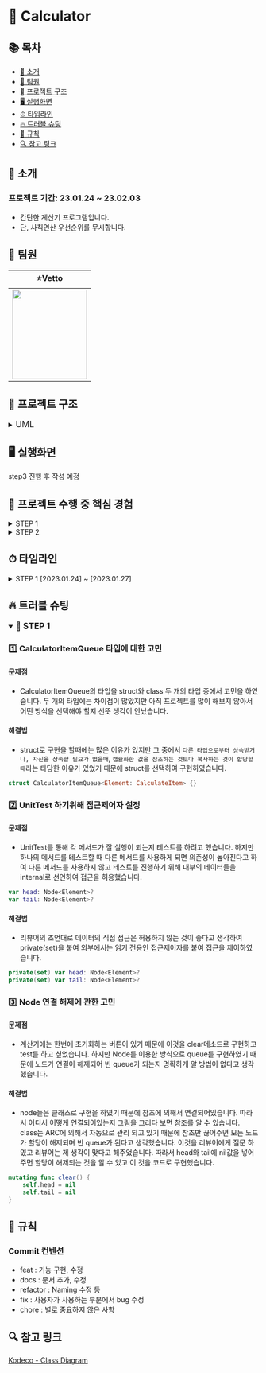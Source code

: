 # 🧮 Calculator

## 📚 목차
* [🧮 소개](#-소개)
* [👤 팀원](#-팀원)
* [📁 프로젝트 구조](#-프로젝트-구조)
* [🖥 실행화면](#-실행화면)
* [⏱ 타임라인](#-타임라인)
* [🔥 트러블 슈팅](#-트러블-슈팅)
* [📄 규칙](#-규칙)
* [🔍 참고 링크](#-참고-링크)

## 🧃 소개
### 프로젝트 기간: 23.01.24 ~ 23.02.03
* 간단한 계산기 프로그램입니다.
* 단, 사칙연산 우선순위를 무시합니다.

## 👤 팀원
|⭐️Vetto|
| :--------: |
|<img src="https://cdn.discordapp.com/attachments/535779947118329866/1055718870951940146/1671110054020-0.jpg" width="150" height="180">|

## 📁 프로젝트 구조

<details>
    <summary><big>UML</big></summary>

step2 진행 후 작성 예정

</details>

## 🖥 실행화면

step3 진행 후 작성 예정

## 📌 프로젝트 수행 중 핵심 경험
 
<details>
    <summary>STEP 1</summary>
    
* TDD 시작하기
    * 기존의 프로젝트에 Test Target 추가
* Queue 자료구조의 이해와 구현
* List 자료구조 직접 구현해보기(선택)
    * 리스트를 활용하여 Queue 구현(선택)
    
</details>
    
<details>
    <summary>STEP 2</summary>
    
* UML을 기반으로 한 코드구현
* 숫자와 연산자 입력에 큐 활용
* TDD를 기반으로 코드 작성하기(선택)
    
</details>

## ⏱ 타임라인

<details>
    <summary>STEP 1 [2023.01.24] ~ [2023.01.27]</summary>    

- 2023.01.24
    - node 구현, node를 이용한 queue구현
    - isEmpty, size, peek 연산 프로퍼티 구현
    - enqueue, dequeue, clear 메서드 구현
    
- 2023.01.25
    - node test코드 추가
    - calculator test코드 추가
    - calculator method test실행

- 2023.01.26
    - 불필요한 size, peek 연산 프로퍼티 삭제
    - 불필요한 node test 삭제
    - 함수명, 접근제어자 관하여 리팩토링
    
</details>

## 🔥 트러블 슈팅

<details open>
    <summary><strong><big>📍 STEP 1</big></big></strong></summary>


### 1️⃣ CalculatorItemQueue 타입에 대한 고민

#### 문제점
* CalculatorItemQueue의 타입을 struct와 class 두 개의 타입 중에서 고민을 하였습니다.  두 개의 타입에는 차이점이 많았지만 아직 프로젝트를 많이 해보지 않아서 어떤 방식을 선택해야 할지 선뜻 생각이 안났습니다.

#### 해결법
* struct로 구현을 할때에는 많은 이유가 있지만 그 중에서 `다른 타입으로부터 상속받거나, 자신을 상속할 필요가 없을때`, `캡슐화한 값을 참조하는 것보다 복사하는 것이 합당할때`라는 타당한 이유가 있었기 때문에 struct를 선택하여 구현하였습니다.
    
```swift
struct CalculatorItemQueue<Element: CalculateItem> {}
```

### 2️⃣ UnitTest 하기위해 접근제어자 설정
#### 문제점
* UnitTest를 통해 각 메서드가 잘 실행이 되는지 테스트를 하려고 했습니다. 하지만 하나의 메서드를 테스트할 때 다른 메서드를 사용하게 되면 의존성이 높아진다고 하여 다른 메서드를 사용하지 않고 테스트를 진행하기 위해 내부의 데이터들을 internal로 선언하여 접근을 허용했습니다. 

```swift
var head: Node<Element>?
var tail: Node<Element>?
```
    
#### 해결법
* 리뷰어의 조언대로 데이터의 직접 접근은 허용하지 않는 것이 좋다고 생각하여 private(set)을 붙여 외부에서는 읽기 전용인 접근제어자를 붙여 접근을 제어하였습니다.
    
```swift
private(set) var head: Node<Element>?
private(set) var tail: Node<Element>?
```
    
### 3️⃣ Node 연결 해제에 관한 고민
#### 문제점
* 계산기에는 한번에 초기화하는 버튼이 있기 때문에 이것을 clear메소드로 구현하고 test를 하고 싶었습니다. 하지만 Node를 이용한 방식으로 queue를 구현하였기 때문에 노드가 연결이 해제되어 빈 queue가 되는지 명확하게 알 방법이 없다고 생각했습니다. 

#### 해결법
* node들은 클래스로 구현을 하였기 때문에 참조에 의해서 연결되어있습니다. 따라서 어디서 어떻게 연결되어있는지 그림을 그리다 보면 참조를 알 수 있습니다. class는 ARC에 의해서 자동으로 관리 되고 있기 때문에 참조만 끊어주면 모든 노드가 할당이 해제되며 빈 queue가 된다고 생각했습니다. 이것을 리뷰어에게 질문 하였고 리뷰어는 제 생각이 맞다고 해주었습니다. 따라서 head와 tail에 nil값을 넣어주면 할당이 해제되는 것을 알 수 있고 이 것을 코드로 구현했습니다.

```swift
mutating func clear() {
    self.head = nil
    self.tail = nil
}
```
</details>

## 📄 규칙

### Commit 컨벤션
* feat : 기능 구현, 수정
* docs : 문서 추가, 수정
* refactor : Naming 수정 등
* fix : 사용자가 사용하는 부분에서 bug 수정
* chore : 별로 중요하지 않은 사항

## 🔍 참고 링크
[Kodeco - Class Diagram](https://www.kodeco.com/books/design-patterns-by-tutorials/v3.0/chapters/2-how-to-read-a-class-diagram) 
